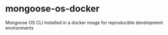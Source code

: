 # mongoose-os-docker
Mongoose OS CLI installed in a docker image for reproducible development environments
